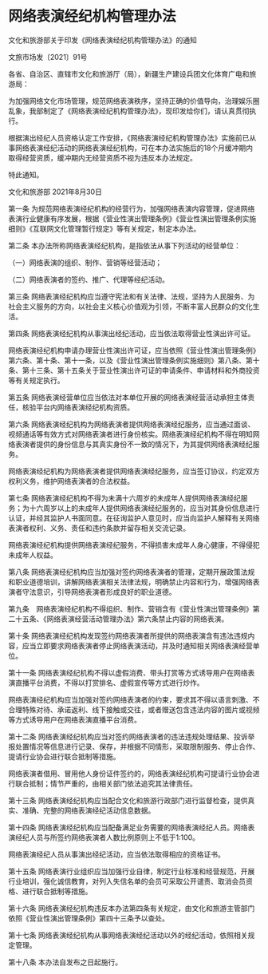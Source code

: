 # 网络表演经纪机构管理办法

文化和旅游部关于印发《网络表演经纪机构管理办法》的通知

文旅市场发〔2021〕91号

各省、自治区、直辖市文化和旅游厅（局），新疆生产建设兵团文化体育广电和旅游局：

为加强网络文化市场管理，规范网络表演秩序，坚持正确的价值导向，治理娱乐圈乱象，我部制定了《网络表演经纪机构管理办法》，现印发给你们，请认真贯彻执行。

根据演出经纪人员资格认定工作安排，《网络表演经纪机构管理办法》实施前已从事网络表演经纪活动的网络表演经纪机构，可在本办法实施后的18个月缓冲期内取得经营资质，缓冲期内无经营资质不视为违反本办法规定。

特此通知。

文化和旅游部
2021年8月30日



第一条  为规范网络表演经纪机构的经营行为，加强网络表演内容管理，促进网络表演行业健康有序发展，根据《营业性演出管理条例》《营业性演出管理条例实施细则》《互联网文化管理暂行规定》等有关规定，制定本办法。

第二条  本办法所称网络表演经纪机构，是指依法从事下列活动的经营单位：

（一）网络表演的组织、制作、营销等经营活动；

（二）网络表演者的签约、推广、代理等经纪活动。

第三条  网络表演经纪机构应当遵守宪法和有关法律、法规，坚持为人民服务、为社会主义服务的方向，以社会主义核心价值观为引领，不断丰富人民群众的文化生活。

第四条 网络表演经纪机构从事演出经纪活动，应当依法取得营业性演出许可证。

网络表演经纪机构申请办理营业性演出许可证，应当依照《营业性演出管理条例》第六条、第十条、第十一条，以及《营业性演出管理条例实施细则》第八条、第十条、第十三条、第十五条关于营业性演出许可证的申请条件、申请材料和外商投资等有关规定执行。

第五条  网络表演经营单位应当依法对本单位开展的网络表演经营活动承担主体责任，核验平台内网络表演经纪机构资质。

第六条  网络表演经纪机构为网络表演者提供网络表演经纪服务，应当通过面谈、视频通话等有效方式对网络表演者进行身份核实。网络表演经纪机构不得在明知网络表演者提供的身份信息与其真实身份不一致的情况下，为其提供网络表演经纪服务。

网络表演经纪机构为网络表演者提供网络表演经纪服务，应当签订协议，约定双方权利义务，维护网络表演者的合法权益。

第七条  网络表演经纪机构不得为未满十六周岁的未成年人提供网络表演经纪服务；为十六周岁以上的未成年人提供网络表演经纪服务的，应当对其身份信息进行认证，并经其监护人书面同意。在征询监护人意见时，应当向监护人解释有关网络表演者权利、义务、责任和违约条款并留存相关交流记录。

网络表演经纪机构提供网络表演经纪服务，不得损害未成年人身心健康，不得侵犯未成年人权益。

第八条  网络表演经纪机构应当加强对签约网络表演者的管理，定期开展政策法规和职业道德培训，讲解网络表演相关法律法规，明确禁止内容和行为，增强网络表演者守法意识，引导网络表演者形成良好的职业道德。

第九条　网络表演经纪机构不得组织、制作、营销含有《营业性演出管理条例》第二十五条、《网络表演经营活动管理办法》第六条禁止内容的网络表演。

第十条  网络表演经纪机构发现签约网络表演者所提供的网络表演含有违法违规内容，应当立即要求网络表演者停止网络表演活动，并及时通知相关网络表演经营单位。

第十一条  网络表演经纪机构不得以虚假消费、带头打赏等方式诱导用户在网络表演直播平台消费，不得以打赏排名、虚假宣传等方式进行炒作。

网络表演经纪机构应当加强对签约网络表演者的约束，要求其不得以语言刺激、不合理特殊对待、承诺返利、线下接触或交往，或者赠送包含违法内容的图片或视频等方式诱导用户在网络表演直播平台消费。

第十二条  网络表演经纪机构应当对签约网络表演者的违法违规处理结果、投诉举报处置情况等信息进行记录、保存，并根据不同情形，采取限制服务、停止合作、提请行业协会进行联合抵制等措施。

网络表演者借用、冒用他人身份证件签约的，网络表演经纪机构可提请行业协会进行联合抵制；情节严重的，由相关部门依法追究其法律责任。

第十三条  网络表演经纪机构应当配合文化和旅游行政部门进行监督检查，提供真实、准确、完整的网络表演经纪活动信息数据。

第十四条  网络表演经纪机构应当配备满足业务需要的网络表演经纪人员。网络表演经纪人员与所签约网络表演者人数比例原则上不低于1:100。

网络表演经纪人员从事演出经纪活动，应当依法取得相应的资格证书。

第十五条  网络表演行业组织应当加强行业自律，制定行业标准和经营规范，开展行业培训，强化诚信教育，对列入失信名单的会员可采取公开谴责、取消会员资格、进行联合抵制等措施。

第十六条  网络表演经纪机构违反本办法第四条有关规定，由文化和旅游主管部门依照《营业性演出管理条例》第四十三条予以查处。

第十七条  网络表演经纪机构从事网络表演经纪活动以外的经纪活动，依照相关规定管理。

第十八条  本办法自发布之日起施行。
